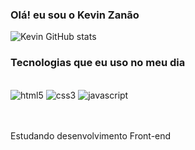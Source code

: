 ### Olá! eu sou o Kevin Zanão

![Kevin GitHub stats](https://github-readme-stats.vercel.app/api?username=kevinzanao&show_icons=true&theme=radical)

### Tecnologias que eu uso no meu dia

<div style="display: inline_block"><br/>
  <img style="align: center" alt="html5" src="https://img.shields.io/badge/HTML5-E34F26?style=for-the-badge&logo=html5&logoColor=white" />
  <img style="align: center" alt="css3" src="https://img.shields.io/badge/CSS3-1572B6?style=for-the-badge&logo=css3&logoColor=white" />
  <img style="align: center" alt="javascript" src="https://img.shields.io/badge/JavaScript-F7DF1E?style=for-the-badge&logo=javascript&logoColor=black" />
</div>
<br><br>

Estudando desenvolvimento Front-end

